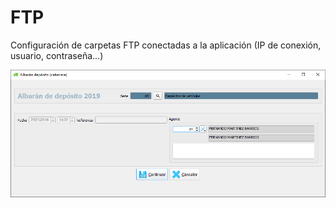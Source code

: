 # FTP

Configuración de carpetas FTP conectadas a la aplicación \(IP de conexión, usuario, contraseña...\)

![](../../../.gitbook/assets/image%20%28423%29.png)

